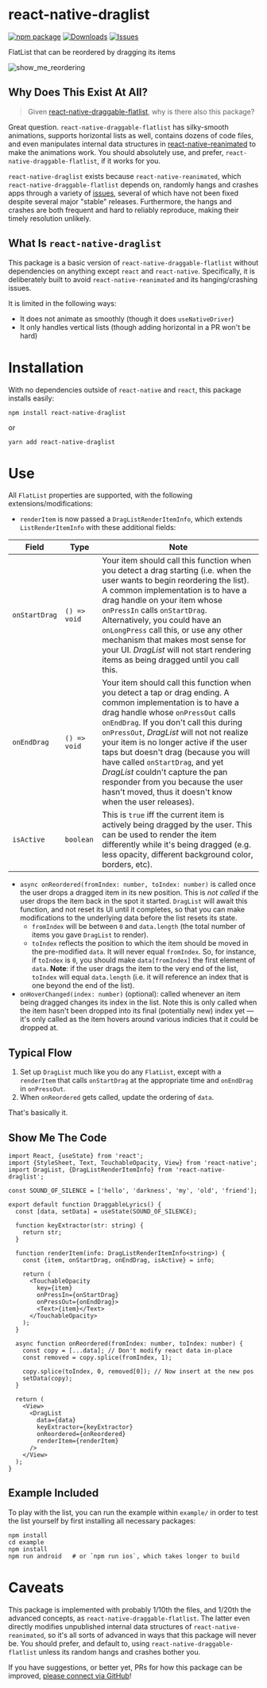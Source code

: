 
# react-native-draglist

[![npm package][npm-img]][npm-url]
[![Downloads][downloads-img]][downloads-url]
[![Issues][issues-img]][issues-url]

FlatList that can be reordered by dragging its items

![show_me_reordering](https://user-images.githubusercontent.com/39933441/203197020-eb409b97-e108-4d9b-8ee4-684ae238b65b.gif)

## Why Does This Exist At All?

> Given [react-native-draggable-flatlist](https://github.com/computerjazz/react-native-draggable-flatlist/),
> why is there also this package?

Great question. `react-native-draggable-flatlist` has silky-smooth animations, supports horizontal lists as well, contains dozens of code files, and even manipulates internal data structures in [react-native-reanimated](https://github.com/software-mansion/react-native-reanimated) to make the animations work. You should absolutely use, and prefer, `react-native-draggable-flatlist`, if it works for you.

`react-native-draglist` exists because `react-native-reanimated`, which `react-native-draggable-flatlist` depends on, randomly hangs and crashes apps through a variety of [issues](https://github.com/software-mansion/react-native-reanimated/issues), several of which have not been fixed despite several major "stable" releases. Furthermore, the hangs and crashes are both frequent and hard to reliably reproduce, making their timely resolution unlikely.

## What Is `react-native-draglist`
This package is a basic version of `react-native-draggable-flatlist` without dependencies on anything except `react` and `react-native`. Specifically, it is deliberately built to avoid `react-native-reanimated` and its hanging/crashing issues.

It is limited in the following ways:
- It does not animate as smoothly (though it does `useNativeDriver`)
- It only handles vertical lists (though adding horizontal in a PR won't be hard)

# Installation
With no dependencies outside of `react-native` and `react`, this package installs easily:
```
npm install react-native-draglist
```
or
```
yarn add react-native-draglist
```

# Use
All `FlatList` properties are supported, with the following extensions/modifications:
- `renderItem` is now passed a `DragListRenderItemInfo`, which extends `ListRenderItemInfo` with these additional fields:

|Field|Type|Note|
|--|--|--|
|`onStartDrag`|`() => void`|Your item should call this function when you detect a drag starting (i.e. when the user wants to begin reordering the list). A common implementation is to have a drag handle on your item whose `onPressIn` calls `onStartDrag`. Alternatively, you could have an `onLongPress` call this, or use any other mechanism that makes most sense for your UI. *DragList* will not start rendering items as being dragged until you call this.
|`onEndDrag`|`() => void`|Your item should call this function when you detect a tap or drag ending. A common implementation is to have a drag handle whose `onPressOut` calls `onEndDrag`. If you don't call this during `onPressOut`, *DragList* will not not realize your item is no longer active if the user taps but doesn't drag (because you will have called `onStartDrag`, and yet *DragList* couldn't capture the pan responder from you because the user hasn't moved, thus it doesn't know when the user releases).
|`isActive`|`boolean`|This is `true` iff the current item is actively being dragged by the user. This can be used to render the item differently while it's being dragged (e.g. less opacity, different background color, borders, etc).

- `async onReordered(fromIndex: number, toIndex: number)` is called once the user drops a dragged item in its new position. This is *not called* if the user drops the item back in the spot it started. `DragList` will await this function, and not reset its UI until it completes, so that you can make modifications to the underlying data before the list resets its state.
  - `fromIndex` will be between `0` and `data.length` (the total number of items you gave `DragList` to render).
  - `toIndex` reflects the position to which the item should be moved in the pre-modified `data`. It will never equal `fromIndex`. So, for instance, if `toIndex` is `0`, you should make `data[fromIndex]` the first element of `data`. **Note**: if the user drags the item to the very end of the list, `toIndex` will equal `data.length` (i.e. it will reference an index that is one beyond the end of the list).
- `onHoverChanged(index: number)` (optional): called whenever an item being dragged changes its index in the list. Note this is only called when the item hasn't been dropped into its final (potentially new) index yet — it's only called as the item hovers around various indicies that it could be dropped at.

## Typical Flow
1. Set up `DragList` much like you do any `FlatList`, except with a `renderItem` that calls `onStartDrag` at the appropriate time and `onEndDrag` in `onPressOut`.
2. When `onReordered` gets called, update the ordering of `data`.

That's basically it.

## Show Me The Code

```TSX
import React, {useState} from 'react';
import {StyleSheet, Text, TouchableOpacity, View} from 'react-native';
import DragList, {DragListRenderItemInfo} from 'react-native-draglist';

const SOUND_OF_SILENCE = ['hello', 'darkness', 'my', 'old', 'friend'];

export default function DraggableLyrics() {
  const [data, setData] = useState(SOUND_OF_SILENCE);

  function keyExtractor(str: string) {
    return str;
  }

  function renderItem(info: DragListRenderItemInfo<string>) {
    const {item, onStartDrag, onEndDrag, isActive} = info;

    return (
      <TouchableOpacity
        key={item}
        onPressIn={onStartDrag}
        onPressOut={onEndDrag}>
        <Text>{item}</Text>
      </TouchableOpacity>
    );
  }

  async function onReordered(fromIndex: number, toIndex: number) {
    const copy = [...data]; // Don't modify react data in-place
    const removed = copy.splice(fromIndex, 1);

    copy.splice(toIndex, 0, removed[0]); // Now insert at the new pos
    setData(copy);
  }

  return (
    <View>
      <DragList
        data={data}
        keyExtractor={keyExtractor}
        onReordered={onReordered}
        renderItem={renderItem}
      />
    </View>
  );
}
```

## Example Included
To play with the list, you can run the example within `example/` in order to test the list yourself by first installing all necessary packages:

```console
npm install
cd example
npm install
npm run android   # or `npm run ios`, which takes longer to build
```

# Caveats
This package is implemented with probably 1/10th the files, and 1/20th the advanced concepts, as `react-native-draggable-flatlist`. The latter even directly modifies unpublished internal data structures of `react-native-reanimated`, so it's all sorts of advanced in ways that this package will never be. You should prefer, and default to, using `react-native-draggable-flatlist` unless its random hangs and crashes bother you.

If you have suggestions, or better yet, PRs for how this package can be improved, [please connect via GitHub](https://github.com/fivecar/react-native-draglist/)!

[downloads-img]:https://img.shields.io/npm/dt/react-native-draglist
[downloads-url]:https://www.npmtrends.com/react-native-draglist
[npm-img]:https://img.shields.io/npm/v/react-native-draglist
[npm-url]:https://www.npmjs.com/package/react-native-draglist
[issues-img]:https://img.shields.io/github/issues/fivecar/react-native-draglist
[issues-url]:https://github.com/fivecar/
